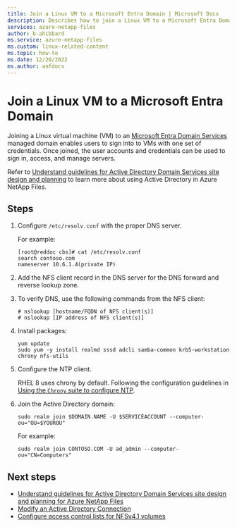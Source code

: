 ```yaml
---
title: Join a Linux VM to a Microsoft Entra Domain | Microsoft Docs
description: Describes how to join a Linux VM to a Microsoft Entra Domain
services: azure-netapp-files
author: b-ahibbard
ms.service: azure-netapp-files
ms.custom: linux-related-content
ms.topic: how-to
ms.date: 12/20/2022
ms.author: anfdocs
---
```


# Join a Linux VM to a Microsoft Entra Domain

Joining a Linux virtual machine (VM) to an [Microsoft Entra Domain Services](../active-directory-domain-services/overview.md) managed domain enables users to sign into to VMs with one set of credentials. Once joined, the user accounts and credentials can be used to sign in, access, and manage servers. 

Refer to [Understand guidelines for Active Directory Domain Services site design and planning](understand-guidelines-active-directory-domain-service-site.md) to learn more about using Active Directory in Azure NetApp Files. 

## Steps

1. Configure `/etc/resolv.conf` with the proper DNS server.  

    For example:  

    `[root@reddoc cbs]# cat /etc/resolv.conf`   
    `search contoso.com`   
    `nameserver 10.6.1.4(private IP)`   

2. Add the NFS client record in the DNS server for the DNS forward and reverse lookup zone.

3. To verify DNS, use the following commands from the NFS client:   

    `# nslookup [hostname/FQDN of NFS client(s)]`   
    `# nslookup [IP address of NFS client(s)]`

4. Install packages:   

    `yum update`   
    `sudo yum -y install realmd sssd adcli samba-common krb5-workstation chrony nfs-utils`

5.	Configure the NTP client.  

    RHEL 8 uses chrony by default. Following the configuration guidelines in [Using the `Chrony` suite to configure NTP](https://access.redhat.com/documentation/en-us/red_hat_enterprise_linux/7/html/system_administrators_guide/ch-configuring_ntp_using_the_chrony_suite).

6.	Join the Active Directory domain:  

    `sudo realm join $DOMAIN.NAME -U $SERVICEACCOUNT --computer-ou="OU=$YOUROU"`

    For example: 

    `sudo realm join CONTOSO.COM -U ad_admin --computer-ou="CN=Computers"`

## Next steps

* [Understand guidelines for Active Directory Domain Services site design and planning for Azure NetApp Files](understand-guidelines-active-directory-domain-service-site.md)
* [Modify an Active Directory Connection](modify-active-directory-connections.md)
* [Configure access control lists for NFSv4.1 volumes](configure-access-control-lists.md)
